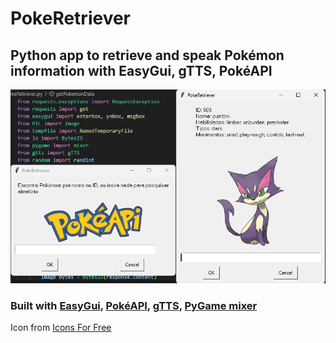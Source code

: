 # PokeRetriever
## Python app to **retrieve** and **speak** **Pokémon information** with EasyGui, gTTS, PokéAPI
![Alt img](https://github.com/AdamWellsBelialFuneral/PokeRetriever/blob/4def5380285571e5471e6548a1efcf9620627c95/PokeRetriever.png)

### Built with [EasyGui](https://pypi.org/project/easygui/), [PokéAPI](https://pokeapi.co/), [gTTS](https://pypi.org/project/gTTS/), [PyGame mixer](https://www.pygame.org/docs/ref/mixer.html)


Icon from [Icons For Free](https://icons-for-free.com/pikachu+pokeball+pokemon+icon-1320184857556086253/)
